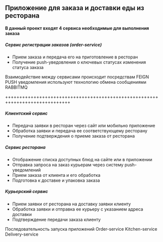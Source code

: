 ## Приложение для заказа и доставки еды из ресторана
#### В данный проект входят 4 сервиса необходимые для выполнения заказа

##### Сервис регистрации заказов (order-service)
- Прием заказа и передача его на приготовление в ресторан
- Получение push-уведовления о ключевых статусах изменения статуса заказа



Взаимодействие между сервисами происходит посредствам FEIGN 
PUSH уведомления используют технологию обмена сообщениями RABBITMQ

+++++++++++++++++++++++++++++++++++++++++++++++++++++++++++++++++++++++++++++
##### Клиентский сервис
- Передача заявки в ресторан через сайт или мобильно приложение
- Обработка заявки и передача ее соответствующему ресторану
- Получение подтверждения о приеме заказа от ресторана

##### Сервис ресторана
- Отображение списка доступных блюд на сайте или в приложении
- Отправка запроса на заказ курьерам через систему push-уведомлений
- Прием заказа от клиента и его обработка
- Подготовка к доставке и упаковка заказа

##### Курьерский сервис
- Прием заявки от ресторана на доставку заявки клиенту
- Обработка заявки и отправка ее курьеру с указанием адреса доставки
- Подтверждение передачи заказа клиенту

Последовательность запуска приложений
Order-service
Kitchen-service
Delivery-service